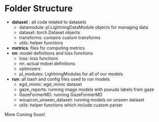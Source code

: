 # Folder Structure 


- **dataset** : all code related to datasets
    - datamodule: pl.LightningDataModule objects for managing data
    - dataset: torch Dataset objects 
    - transforms: contains custom transforms
    - utils: helper functions
- **metrics**: files for computing metrics
- **nn**: model definitions and loss functions
    - loss: loss functions
    - nn: actual mdoel definitions
    - optimizers
    - pl_modules: LightningModules for all of our models
- **run**: all bash and config files used to run models
    - egd_mimic: egd_mimic dataset
    - gaze_reports: running image models with pseudo labels from gaze
    - GazeFormerMD: running GazeFormerMD
    - wsupcon_unseen_dataset: running models on unseen dataset
    - utils: helper functions which include custom parser





More Coming Soon!